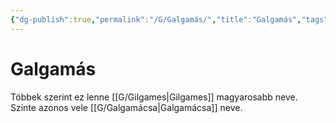 ```yaml
---
{"dg-publish":true,"permalink":"/G/Galgamás/","title":"Galgamás","tags":["dg_uploaded"],"created":"2023-10-23T03:07","updated":"2023-11-02T04:31"}
---
```



# Galgamás

Többek szerint ez lenne [[G/Gilgames\|Gilgames]] magyarosabb neve. Szinte azonos vele [[G/Galgamácsa\|Galgamácsa]] neve.  